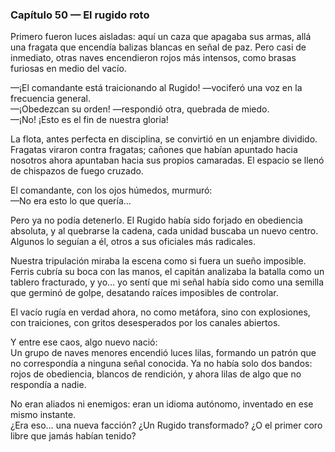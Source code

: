 ### Capítulo 50 — El rugido roto

Primero fueron luces aisladas: aquí un caza que apagaba sus armas, allá una fragata que encendía balizas blancas en señal de paz. Pero casi de inmediato, otras naves encendieron rojos más intensos, como brasas furiosas en medio del vacío.

—¡El comandante está traicionando al Rugido! —vociferó una voz en la frecuencia general.  
—¡Obedezcan su orden! —respondió otra, quebrada de miedo.  
—¡No! ¡Esto es el fin de nuestra gloria!

La flota, antes perfecta en disciplina, se convirtió en un enjambre dividido. Fragatas viraron contra fragatas; cañones que habían apuntado hacia nosotros ahora apuntaban hacia sus propios camaradas. El espacio se llenó de chispazos de fuego cruzado.

El comandante, con los ojos húmedos, murmuró:  
—No era esto lo que quería…

Pero ya no podía detenerlo. El Rugido había sido forjado en obediencia absoluta, y al quebrarse la cadena, cada unidad buscaba un nuevo centro. Algunos lo seguían a él, otros a sus oficiales más radicales.

Nuestra tripulación miraba la escena como si fuera un sueño imposible. Ferris cubría su boca con las manos, el capitán analizaba la batalla como un tablero fracturado, y yo… yo sentí que mi señal había sido como una semilla que germinó de golpe, desatando raíces imposibles de controlar.

El vacío rugía en verdad ahora, no como metáfora, sino con explosiones, con traiciones, con gritos desesperados por los canales abiertos.

Y entre ese caos, algo nuevo nació:  
Un grupo de naves menores encendió luces lilas, formando un patrón que no correspondía a ninguna señal conocida. Ya no había solo dos bandos: rojos de obediencia, blancos de rendición, y ahora lilas de algo que no respondía a nadie.

No eran aliados ni enemigos: eran un idioma autónomo, inventado en ese mismo instante.  
¿Era eso… una nueva facción? ¿Un Rugido transformado? ¿O el primer coro libre que jamás habían tenido?
